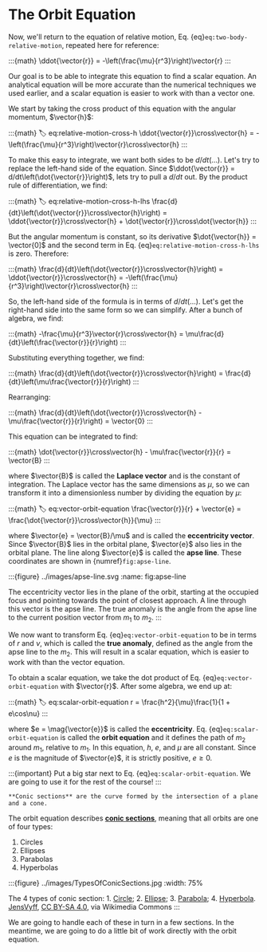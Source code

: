 # The Orbit Equation

Now, we'll return to the equation of relative motion, Eq. {eq}`eq:two-body-relative-motion`, repeated here for reference:

:::{math}
\ddot{\vector{r}} = -\left(\frac{\mu}{r^3}\right)\vector{r}
:::

Our goal is to be able to integrate this equation to find a scalar equation. An analytical equation will be more accurate than the numerical techniques we used earlier, and a scalar equation is easier to work with than a vector one.

We start by taking the cross product of this equation with the angular momentum, $\vector{h}$:

:::{math}
:label: eq:relative-motion-cross-h
\ddot{\vector{r}}\cross\vector{h} = -\left(\frac{\mu}{r^3}\right)\vector{r}\cross\vector{h}
:::

To make this easy to integrate, we want both sides to be $d/dt(\ldots)$. Let's try to replace the left-hand side of the equation. Since $\ddot{\vector{r}} = d/dt\left(\dot{\vector{r}}\right)$, lets try to pull a $d/dt$ out. By the product rule of differentiation, we find:

:::{math}
:label: eq:relative-motion-cross-h-lhs
\frac{d}{dt}\left(\dot{\vector{r}}\cross\vector{h}\right) = \ddot{\vector{r}}\cross\vector{h} + \dot{\vector{r}}\cross\dot{\vector{h}}
:::

But the angular momentum is constant, so its derivative $\dot{\vector{h}} = \vector{0]$ and the second term in Eq. {eq}`eq:relative-motion-cross-h-lhs` is zero. Therefore:

:::{math}
\frac{d}{dt}\left(\dot{\vector{r}}\cross\vector{h}\right) = \ddot{\vector{r}}\cross\vector{h} = -\left(\frac{\mu}{r^3}\right)\vector{r}\cross\vector{h}
:::

So, the left-hand side of the formula is in terms of $d/dt(\ldots)$. Let's get the right-hand side into the same form so we can simplify. After a bunch of algebra, we find:

:::{math}
-\frac{\mu}{r^3}\vector{r}\cross\vector{h} = \mu\frac{d}{dt}\left(\frac{\vector{r}}{r}\right)
:::

Substituting everything together, we find:

:::{math}
\frac{d}{dt}\left(\dot{\vector{r}}\cross\vector{h}\right) = \frac{d}{dt}\left(\mu\frac{\vector{r}}{r}\right)
:::

Rearranging:

:::{math}
\frac{d}{dt}\left(\dot{\vector{r}}\cross\vector{h} - \mu\frac{\vector{r}}{r}\right) = \vector{0}
:::

This equation can be integrated to find:

:::{math}
\dot{\vector{r}}\cross\vector{h} - \mu\frac{\vector{r}}{r} = \vector{B}
:::

where $\vector{B}$ is called the **Laplace vector** and is the constant of integration. The Laplace vector has the same dimensions as $\mu$, so we can transform it into a dimensionless number by dividing the equation by $\mu$:

:::{math}
:label: eq:vector-orbit-equation
\frac{\vector{r}}{r} + \vector{e} = \frac{\dot{\vector{r}}\cross\vector{h}}{\mu}
:::

where $\vector{e} = \vector{B}/\mu$ and is called the **eccentricity vector**. Since $\vector{B}$ lies in the orbital plane, $\vector{e}$ also lies in the orbital plane. The line along $\vector{e}$ is called the **apse line**. These coordinates are shown in {numref}`fig:apse-line`.

:::{figure} ../images/apse-line.svg
:name: fig:apse-line

The eccentricity vector lies in the plane of the orbit, starting at the occupied focus and pointing towards the point of closest approach. A line through this vector is the apse line. The true anomaly is the angle from the apse line to the current position vector from $m_1$ to $m_2$.
:::

We now want to transform Eq. {eq}`eq:vector-orbit-equation` to be in terms of $r$ and $\nu$, which is called the **true anomaly**, defined as the angle from the apse line to the $m_2$. This will result in a scalar equation, which is easier to work with than the vector equation.

To obtain a scalar equation, we take the dot product of Eq. {eq}`eq:vector-orbit-equation` with $\vector{r}$. After some algebra, we end up at:

:::{math}
:label: eq:scalar-orbit-equation
r = \frac{h^2}{\mu}\frac{1}{1 + e\cos\nu}
:::

where $e = \mag{\vector{e}}$ is called the **eccentricity**. Eq. {eq}`eq:scalar-orbit-equation` is called the **orbit equation** and it defines the path of $m_2$ around $m_1$, relative to $m_1$. In this equation, $h$, $e$, and $\mu$ are all constant. Since $e$ is the magnitude of $\vector{e}$, it is strictly positive, $e \geq 0$.

:::{important}
Put a big star next to Eq. {eq}`eq:scalar-orbit-equation`. We are going to use it for the rest of the course!
:::

```{margin}
**Conic sections** are the curve formed by the intersection of a plane and a cone.
```

The orbit equation describes [**conic sections**](https://en.wikipedia.org/wiki/Conic_section), meaning that all orbits are one of four types:

1. Circles
2. Ellipses
3. Parabolas
4. Hyperbolas

:::{figure} ../images/TypesOfConicSections.jpg
:width: 75%

The 4 types of conic section: 1. [Circle](https://en.wikipedia.org/wiki/Circle); 2. [Ellipse](https://en.wikipedia.org/wiki/Ellipse); 3. [Parabola](https://en.wikipedia.org/wiki/Parabola); 4. [Hyperbola](https://en.wikipedia.org/wiki/Hyperbola). [JensVyff](https://commons.wikimedia.org/wiki/File:TypesOfConicSections.jpg), [CC BY-SA 4.0](https://creativecommons.org/licenses/by-sa/4.0), via Wikimedia Commons
:::

We are going to handle each of these in turn in a few sections. In the meantime, we are going to do a little bit of work directly with the orbit equation.
